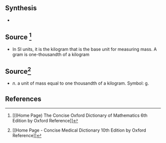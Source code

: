 ## Synthesis
- 
## Source [^1]
- In SI units, it is the kilogram that is the base unit for measuring mass. A gram is one-thousandth of a kilogram
## Source[^2]
- $n$. a unit of mass equal to one thousandth of a kilogram. Symbol: g.
## References

[^1]: [[(Home Page) The Concise Oxford Dictionary of Mathematics 6th Edition by Oxford Reference]]
[^2]: [[Home Page - Concise Medical Dictionary 10th Edition by Oxford Reference]]